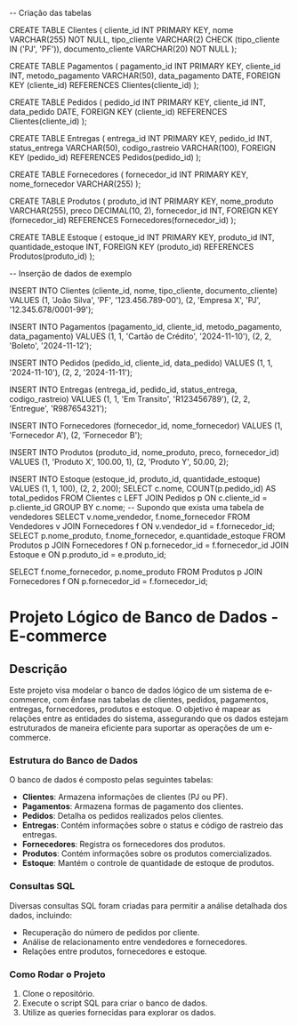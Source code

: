 -- Criação das tabelas

CREATE TABLE Clientes (
    cliente_id INT PRIMARY KEY,
    nome VARCHAR(255) NOT NULL,
    tipo_cliente VARCHAR(2) CHECK (tipo_cliente IN ('PJ', 'PF')),
    documento_cliente VARCHAR(20) NOT NULL
);

CREATE TABLE Pagamentos (
    pagamento_id INT PRIMARY KEY,
    cliente_id INT,
    metodo_pagamento VARCHAR(50),
    data_pagamento DATE,
    FOREIGN KEY (cliente_id) REFERENCES Clientes(cliente_id)
);

CREATE TABLE Pedidos (
    pedido_id INT PRIMARY KEY,
    cliente_id INT,
    data_pedido DATE,
    FOREIGN KEY (cliente_id) REFERENCES Clientes(cliente_id)
);

CREATE TABLE Entregas (
    entrega_id INT PRIMARY KEY,
    pedido_id INT,
    status_entrega VARCHAR(50),
    codigo_rastreio VARCHAR(100),
    FOREIGN KEY (pedido_id) REFERENCES Pedidos(pedido_id)
);

CREATE TABLE Fornecedores (
    fornecedor_id INT PRIMARY KEY,
    nome_fornecedor VARCHAR(255)
);

CREATE TABLE Produtos (
    produto_id INT PRIMARY KEY,
    nome_produto VARCHAR(255),
    preco DECIMAL(10, 2),
    fornecedor_id INT,
    FOREIGN KEY (fornecedor_id) REFERENCES Fornecedores(fornecedor_id)
);

CREATE TABLE Estoque (
    estoque_id INT PRIMARY KEY,
    produto_id INT,
    quantidade_estoque INT,
    FOREIGN KEY (produto_id) REFERENCES Produtos(produto_id)
);

-- Inserção de dados de exemplo

INSERT INTO Clientes (cliente_id, nome, tipo_cliente, documento_cliente) 
VALUES (1, 'João Silva', 'PF', '123.456.789-00'),
       (2, 'Empresa X', 'PJ', '12.345.678/0001-99');

INSERT INTO Pagamentos (pagamento_id, cliente_id, metodo_pagamento, data_pagamento)
VALUES (1, 1, 'Cartão de Crédito', '2024-11-10'),
       (2, 2, 'Boleto', '2024-11-12');

INSERT INTO Pedidos (pedido_id, cliente_id, data_pedido)
VALUES (1, 1, '2024-11-10'),
       (2, 2, '2024-11-11');

INSERT INTO Entregas (entrega_id, pedido_id, status_entrega, codigo_rastreio)
VALUES (1, 1, 'Em Transito', 'R123456789'),
       (2, 2, 'Entregue', 'R987654321');

INSERT INTO Fornecedores (fornecedor_id, nome_fornecedor)
VALUES (1, 'Fornecedor A'),
       (2, 'Fornecedor B');

INSERT INTO Produtos (produto_id, nome_produto, preco, fornecedor_id)
VALUES (1, 'Produto X', 100.00, 1),
       (2, 'Produto Y', 50.00, 2);

INSERT INTO Estoque (estoque_id, produto_id, quantidade_estoque)
VALUES (1, 1, 100),
       (2, 2, 200);
SELECT c.nome, COUNT(p.pedido_id) AS total_pedidos
FROM Clientes c
LEFT JOIN Pedidos p ON c.cliente_id = p.cliente_id
GROUP BY c.nome;
-- Supondo que exista uma tabela de vendedores
SELECT v.nome_vendedor, f.nome_fornecedor
FROM Vendedores v
JOIN Fornecedores f ON v.vendedor_id = f.fornecedor_id;
SELECT p.nome_produto, f.nome_fornecedor, e.quantidade_estoque
FROM Produtos p
JOIN Fornecedores f ON p.fornecedor_id = f.fornecedor_id
JOIN Estoque e ON p.produto_id = e.produto_id;

SELECT f.nome_fornecedor, p.nome_produto
FROM Produtos p
JOIN Fornecedores f ON p.fornecedor_id = f.fornecedor_id;
# Projeto Lógico de Banco de Dados - E-commerce

## Descrição

Este projeto visa modelar o banco de dados lógico de um sistema de e-commerce, com ênfase nas tabelas de clientes, pedidos, pagamentos, entregas, fornecedores, produtos e estoque. O objetivo é mapear as relações entre as entidades do sistema, assegurando que os dados estejam estruturados de maneira eficiente para suportar as operações de um e-commerce.

### Estrutura do Banco de Dados

O banco de dados é composto pelas seguintes tabelas:

- **Clientes**: Armazena informações de clientes (PJ ou PF).
- **Pagamentos**: Armazena formas de pagamento dos clientes.
- **Pedidos**: Detalha os pedidos realizados pelos clientes.
- **Entregas**: Contém informações sobre o status e código de rastreio das entregas.
- **Fornecedores**: Registra os fornecedores dos produtos.
- **Produtos**: Contém informações sobre os produtos comercializados.
- **Estoque**: Mantém o controle de quantidade de estoque de produtos.

### Consultas SQL

Diversas consultas SQL foram criadas para permitir a análise detalhada dos dados, incluindo:

- Recuperação do número de pedidos por cliente.
- Análise de relacionamento entre vendedores e fornecedores.
- Relações entre produtos, fornecedores e estoque.

### Como Rodar o Projeto

1. Clone o repositório.
2. Execute o script SQL para criar o banco de dados.
3. Utilize as queries fornecidas para explorar os dados.

